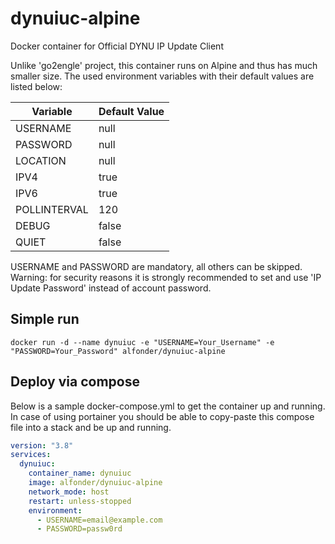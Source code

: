 # dynuiuc-alpine
Docker container for Official DYNU IP Update Client

Unlike 'go2engle' project, this container runs on Alpine and thus has much smaller size. The used environment variables with their default values are listed below:

| Variable | Default Value |
| --- | --- |
| USERNAME | null |
| PASSWORD | null |
| LOCATION | null |
| IPV4 | true |
| IPV6 | true |
| POLLINTERVAL | 120 |
| DEBUG | false |
| QUIET | false |

USERNAME and PASSWORD are mandatory, all others can be skipped.
Warning: for security reasons it is strongly recommended to set and use 'IP Update Password' instead of account password.

## Simple run
`docker run -d --name dynuiuc -e "USERNAME=Your_Username" -e "PASSWORD=Your_Password" alfonder/dynuiuc-alpine`

## Deploy via compose
Below is a sample docker-compose.yml to get the container up and running. In case of using portainer you should be able to copy-paste this compose file into a stack and be up and running.
```yaml
version: "3.8"
services:
  dynuiuc:
    container_name: dynuiuc
    image: alfonder/dynuiuc-alpine
    network_mode: host
    restart: unless-stopped
    environment:
      - USERNAME=email@example.com
      - PASSWORD=passw0rd

```
